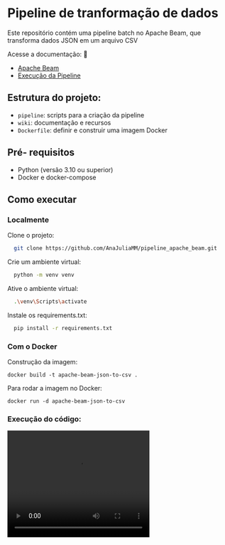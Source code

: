 # Pipeline de tranformação de dados
Este repositório contém uma pipeline batch no Apache Beam, que transforma dados JSON em um arquivo CSV

Acesse a documentação: 🔗
- [Apache Beam](./wiki/apache.md)
- [Execução da Pipeline](./wiki/execucao.md)

## Estrutura do projeto: 
- `pipeline`: scripts para a criação da pipeline
- `wiki`: documentação e recursos
- `Dockerfile`: definir e construir uma imagem Docker

## Pré- requisitos
- Python (versão 3.10 ou superior)
- Docker e docker-compose

## Como executar
### Localmente

Clone o projeto:

```bash
  git clone https://github.com/AnaJuliaMM/pipeline_apache_beam.git
```

Crie um ambiente virtual:

```bash
  python -m venv venv
```

Ative o ambiente virtual:

```bash
  .\venv\Scripts\activate
```

Instale os requirements.txt:

```bash
  pip install -r requirements.txt
```
### Com o Docker
Construção da imagem:
```
docker build -t apache-beam-json-to-csv .
```
Para rodar a imagem no Docker:

```
docker run -d apache-beam-json-to-csv
```
### Execução do código:
<video width="320" height="240" controls>
  <source src="https://github.com/AnaJuliaMM/pipeline_apache_beam/blob/feature/creating_wiki/wiki/media/execution/video_pipeline_apache_beam.mkv">
  Seu navegador não suporta o elemento de vídeo.
</video>


